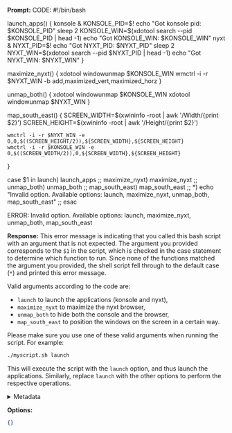 **Prompt:**
CODE: 
#!/bin/bash

launch_apps() {
    konsole & KONSOLE_PID=$!
    echo "Got konsole pid: $KONSOLE_PID"
    sleep 2
    KONSOLE_WIN=$(xdotool search --pid $KONSOLE_PID | head -1)
    echo "Got KONSOLE_WIN: $KONSOLE_WIN"
    nyxt & NYXT_PID=$!
    echo "Got NYXT_PID: $NYXT_PID"
    sleep 2
    NYXT_WIN=$(xdotool search --pid $NYXT_PID | head -1)
    echo "Got NYXT_WIN: $NYXT_WIN"
}

maximize_nyxt() {
    xdotool windowunmap $KONSOLE_WIN
    wmctrl -i -r $NYXT_WIN -b add,maximized_vert,maximized_horz
}

unmap_both() {
    xdotool windowunmap $KONSOLE_WIN
    xdotool windowunmap $NYXT_WIN
}

map_south_east() {
    SCREEN_WIDTH=$(xwininfo -root | awk '/Width/{print $2}')
    SCREEN_HEIGHT=$(xwininfo -root | awk '/Height/{print $2}')

    wmctrl -i -r $NYXT_WIN -e 0,0,$((SCREEN_HEIGHT/2)),${SCREEN_WIDTH},${SCREEN_HEIGHT}
    wmctrl -i -r $KONSOLE_WIN -e 0,$((SCREEN_WIDTH/2)),0,${SCREEN_WIDTH},${SCREEN_HEIGHT}
}

case $1 in
    launch)
        launch_apps
        ;;
    maximize_nyxt)
        maximize_nyxt
        ;;
    unmap_both)
        unmap_both
        ;;
    map_south_east)
        map_south_east
        ;;
    *)
        echo "Invalid option. Available options: launch, maximize_nyxt, unmap_both, map_south_east"
        ;;
esac

ERROR:
Invalid option. Available options: launch, maximize_nyxt, unmap_both, map_south_east

**Response:**
This error message is indicating that you called this bash script with an argument that is not expected. The argument you provided corresponds to the `$1` in the script, which is checked in the case statement to determine which function to run. Since none of the functions matched the argument you provided, the shell script fell through to the default case (`*`) and printed this error message.

Valid arguments according to the code are:

- `launch` to launch the applications (konsole and nyxt),
- `maximize_nyxt` to maximize the nyxt browser,
- `unmap_both` to hide both the console and the browser,
- `map_south_east` to position the windows on the screen in a certain way.

Please make sure you use one of these valid arguments when running the script. For example:

```bash
./myscript.sh launch
``` 
This will execute the script with the `launch` option, and thus launch the applications. Similarly, replace `launch` with the other options to perform the respective operations.

<details><summary>Metadata</summary>

- Duration: 21811 ms
- Datetime: 2023-10-19T13:38:00.606850
- Model: gpt-4-0613

</details>

**Options:**
```json
{}
```

